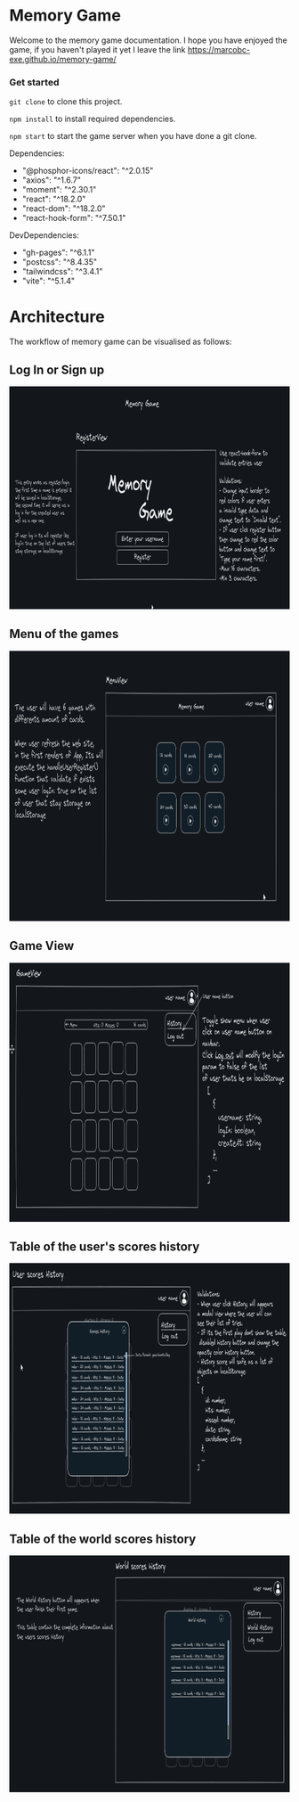 # Memory Game
Welcome to the memory game documentation. I hope you have enjoyed the game, if you haven't played it yet I leave the link
<https://marcobc-exe.github.io/memory-game/> 

### Get started
`git clone` to clone this project.

`npm install` to install required dependencies.

`npm start` to start the game server when you have done a git clone.

Dependencies:
- "@phosphor-icons/react": "^2.0.15"
- "axios": "^1.6.7"
- "moment": "^2.30.1"
- "react": "^18.2.0"
- "react-dom": "^18.2.0"
- "react-hook-form": "^7.50.1"

DevDependencies:
- "gh-pages": "^6.1.1"
- "postcss": "^8.4.35"
- "tailwindcss": "^3.4.1"
- "vite": "^5.1.4"

# Architecture
The workflow of memory game can be visualised as follows:
## Log In or Sign up
<img src='https://github.com/Marcobc-exe/memory-game/blob/master/src/assets/registerView.png' alt='registerView' height='400'>

## Menu of the games
<img src='https://github.com/Marcobc-exe/memory-game/blob/master/src/assets/menuView.png' alt='menuView' height='485'>

## Game View
<img src='https://github.com/Marcobc-exe/memory-game/blob/master/src/assets/GameView.png' alt='gameView' height='465'>

## Table of the user's scores history
<img src='https://github.com/Marcobc-exe/memory-game/blob/master/src/assets/userScoresHistory.png' alt='scoresHistoryTable' height='450'>

## Table of the world scores history
<img src='https://github.com/Marcobc-exe/memory-game/blob/master/src/assets/worldScoresHistory.png' alt='worldScoresHistoryTable' height='425'>

